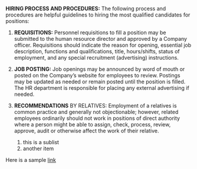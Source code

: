 **HIRING PROCESS AND PROCEDURES:**  The following process and procedures are helpful guidelines to hiring the most qualified candidates for positions:

1. **REQUISITIONS:** Personnel requisitions to fill a position may be submitted to the human resource director and approved by a Company officer.  Requisitions should indicate the reason for opening, essential job description, functions and qualifications, title, hours/shifts, status of employment, and any special recruitment (advertising) instructions.

1. **JOB POSTING:** Job openings may be announced by word of mouth or posted on the Company’s website for employees to review.  Postings may be updated as needed or remain posted until the position is filled.  The HR department is responsible for placing any external advertising if needed.

1. **RECOMMENDATIONS** BY RELATIVES: Employment of a relatives is common practice and generally not objectionable; however, related employees ordinarily should not work in positions of direct authority where a person might be able to assign, check, process, review, approve, audit or otherwise affect the work of their relative.
      1. this is a sublist
      1. another item
      
Here is a sample [link](https://docs.google.com/document/d/184j1En38luaygMdWlSyincYcF-qPzup1XEMVNOOfbkQ/edit)
